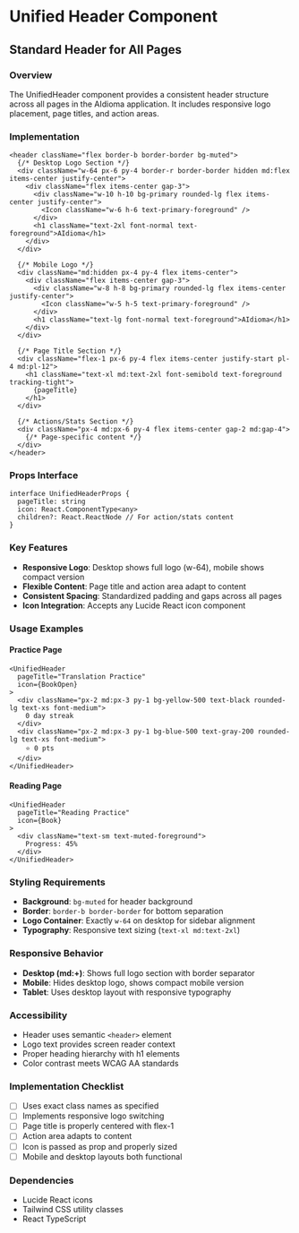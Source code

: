 # Unified Header Component
## Standard Header for All Pages

### **Overview**
The UnifiedHeader component provides a consistent header structure across all pages in the AIdioma application. It includes responsive logo placement, page titles, and action areas.

### **Implementation**
```tsx
<header className="flex border-b border-border bg-muted">
  {/* Desktop Logo Section */}
  <div className="w-64 px-6 py-4 border-r border-border hidden md:flex items-center justify-center">
    <div className="flex items-center gap-3">
      <div className="w-10 h-10 bg-primary rounded-lg flex items-center justify-center">
        <Icon className="w-6 h-6 text-primary-foreground" />
      </div>
      <h1 className="text-2xl font-normal text-foreground">AIdioma</h1>
    </div>
  </div>
  
  {/* Mobile Logo */}
  <div className="md:hidden px-4 py-4 flex items-center">
    <div className="flex items-center gap-3">
      <div className="w-8 h-8 bg-primary rounded-lg flex items-center justify-center">
        <Icon className="w-5 h-5 text-primary-foreground" />
      </div>
      <h1 className="text-lg font-normal text-foreground">AIdioma</h1>
    </div>
  </div>
  
  {/* Page Title Section */}
  <div className="flex-1 px-6 py-4 flex items-center justify-start pl-4 md:pl-12">
    <h1 className="text-xl md:text-2xl font-semibold text-foreground tracking-tight">
      {pageTitle}
    </h1>
  </div>
  
  {/* Actions/Stats Section */}
  <div className="px-4 md:px-6 py-4 flex items-center gap-2 md:gap-4">
    {/* Page-specific content */}
  </div>
</header>
```

### **Props Interface**
```tsx
interface UnifiedHeaderProps {
  pageTitle: string
  icon: React.ComponentType<any>
  children?: React.ReactNode // For action/stats content
}
```

### **Key Features**
- **Responsive Logo**: Desktop shows full logo (w-64), mobile shows compact version
- **Flexible Content**: Page title and action area adapt to content
- **Consistent Spacing**: Standardized padding and gaps across all pages
- **Icon Integration**: Accepts any Lucide React icon component

### **Usage Examples**

#### **Practice Page**
```tsx
<UnifiedHeader 
  pageTitle="Translation Practice" 
  icon={BookOpen}
>
  <div className="px-2 md:px-3 py-1 bg-yellow-500 text-black rounded-lg text-xs font-medium">
    0 day streak
  </div>
  <div className="px-2 md:px-3 py-1 bg-blue-500 text-gray-200 rounded-lg text-xs font-medium">
    ⭐ 0 pts
  </div>
</UnifiedHeader>
```

#### **Reading Page**
```tsx
<UnifiedHeader 
  pageTitle="Reading Practice" 
  icon={Book}
>
  <div className="text-sm text-muted-foreground">
    Progress: 45%
  </div>
</UnifiedHeader>
```

### **Styling Requirements**
- **Background**: `bg-muted` for header background
- **Border**: `border-b border-border` for bottom separation
- **Logo Container**: Exactly `w-64` on desktop for sidebar alignment
- **Typography**: Responsive text sizing (`text-xl md:text-2xl`)

### **Responsive Behavior**
- **Desktop (md:+)**: Shows full logo section with border separator
- **Mobile**: Hides desktop logo, shows compact mobile version
- **Tablet**: Uses desktop layout with responsive typography

### **Accessibility**
- Header uses semantic `<header>` element
- Logo text provides screen reader context
- Proper heading hierarchy with h1 elements
- Color contrast meets WCAG AA standards

### **Implementation Checklist**
- [ ] Uses exact class names as specified
- [ ] Implements responsive logo switching
- [ ] Page title is properly centered with flex-1
- [ ] Action area adapts to content
- [ ] Icon is passed as prop and properly sized
- [ ] Mobile and desktop layouts both functional

### **Dependencies**
- Lucide React icons
- Tailwind CSS utility classes
- React TypeScript
